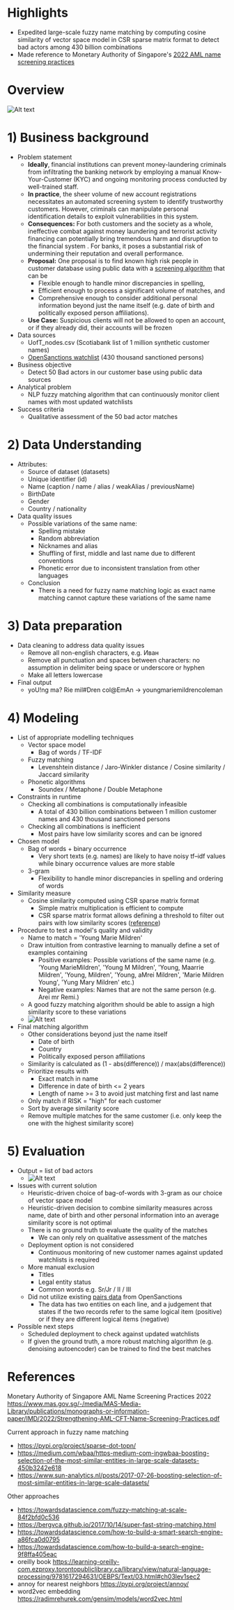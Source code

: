 # Highlights
- Expedited large-scale fuzzy name matching by computing cosine similarity of vector space model in CSR sparse matrix format to detect bad actors among 430 billion combinations
- Made reference to Monetary Authority of Singapore's [2022 AML name screening practices](https://www.mas.gov.sg/-/media/MAS-Media-Library/publications/monographs-or-information-paper/IMD/2022/Strengthening-AML-CFT-Name-Screening-Practices.pdf)

# Overview
![Alt text](data/images/image-8.png)

# 1) Business background
- Problem statement
  - __Ideally__, financial institutions can prevent money-laundering criminals from infiltrating the banking network by employing a manual Know-Your-Customer (KYC) and ongoing monitoring process conducted by well-trained staff.
  - __In practice__, the sheer volume of new account registrations necessitates an automated screening system to identify trustworthy customers. However, criminals can manipulate personal identification details to exploit vulnerabilities in this system.
  - __Consequences:__ For both customers and the society as a whole, ineffective combat against money laundering and terrorist activity financing can potentially bring tremendous harm and disruption to the financial system . For banks, it poses a substantial risk of undermining their reputation and overall performance.
  - __Proposal:__ One proposal is to find known high risk people in customer database using public data with a <ins>screening algorithm</ins> that can be
    - Flexible enough to handle minor discrepancies in spelling,
    - Efficient enough to process a significant volume of matches, and
    - Comprehensive enough to consider additional personal information beyond just the name itself (e.g. date of birth and politically exposed person affiliations).
  - __Use Case:__ Suspicious clients will not be allowed to open an account, or if they already did, their accounts will be frozen
- Data sources
  - UofT_nodes.csv (Scotiabank list of 1 million synthetic customer names)
  - [OpenSanctions watchlist](https://www.opensanctions.org/datasets/default/) (430 thousand sanctioned persons)
- Business objective
  - Detect 50 Bad actors in our customer base using public data sources
- Analytical problem
  - NLP fuzzy matching algorithm that can continuously monitor client names with most updated watchlists
- Success criteria
  - Qualitative assessment of the 50 bad actor matches
 
# 2) Data Understanding
- Attributes: 
  - Source of dataset (datasets)
  - Unique identifier (id)
  - Name (caption / name / alias / weakAlias / previousName)
  - BirthDate
  - Gender
  - Country / nationality
- Data quality issues
  - Possible variations of the same name:
    - Spelling mistake
    - Random abbreviation
    - Nicknames and alias
    - Shuffling of first, middle and last name due to different conventions
    - Phonetic error due to inconsistent translation from other languages
  - Conclusion
    - There is a need for fuzzy name matching logic as exact name matching cannot capture these variations of the same name

# 3) Data preparation
- Data cleaning to address data quality issues
  - Remove all non-english characters, e.g. Иван
  - Remove all punctuation and spaces between characters: no assumption in delimiter being space or underscore or hyphen
  - Make all letters lowercase
- Final output
  - yoU!ng ma? Rie mil#Dren col@EmAn -> youngmariemildrencoleman

# 4) Modeling
- List of appropriate modelling techniques
  - Vector space model
    - Bag of words / TF-IDF
  - Fuzzy matching
    - Levenshtein distance / Jaro-Winkler distance / Cosine similarity / Jaccard similarity
  - Phonetic algorithms
    - Soundex / Metaphone / Double Metaphone
- Constraints in runtime
  - Checking all combinations is computationally infeasible
    - A total of 430 billion combinations between 1 million customer names and 430 thousand sanctioned persons 
  - Checking all combinations is inefficient
    - Most pairs have low similarity scores and can be ignored
- Chosen model
  - Bag of words + binary occurrence
    - Very short texts (e.g. names) are likely to have noisy tf–idf values while binary occurrence values are more stable
  - 3-gram
    - Flexibility to handle minor discrepancies in spelling and ordering of words
- Similarity measure
  - Cosine similarity computed using CSR sparse matrix format
    - Simple matrix multiplication is efficient to compute
    - CSR sparse matrix format allows defining a threshold to filter out pairs with low similarity scores ([reference](https://www.sun-analytics.nl/posts/2017-07-26-boosting-selection-of-most-similar-entities-in-large-scale-datasets/))
- Procedure to test a model's quality and validity
  - Name to match = 'Young Marie Mildren'
  - Draw intuition from contrastive learning to manually define a set of examples containing
    - Positive examples: Possible variations of the same name (e.g.     'Young MarieMildren', 'Young M Mildren', 'Young, Maarrie Mildren', 'Young, Mildren', 'Young, aMrei Mildren', 'Marie Mildren Young', 'Yung Mary Mildren' etc.)
    - Negative examples: Names that are not the same person (e.g. Arei mr Remi.)
  - A good fuzzy matching algorithm should be able to assign a high similarity score to these variations
  - ![Alt text](data/images/image-1.png)
- Final matching algorithm
  - Other considerations beyond just the name itself
    - Date of birth
    - Country
    - Politically exposed person affiliations
  - Similarity is calculated as (1 - abs(difference)) / max(abs(difference))
  - Prioritize results with 
    - Exact match in name
    - Difference in date of birth <= 2 years
    - Length of name >= 3 to avoid just matching first and last name
  - Only match if RISK = "high" for each customer
  - Sort by average similarity score
  - Remove multiple matches for the same customer (i.e. only keep the one with the highest similarity score)

# 5) Evaluation
- Output = list of bad actors
  - ![Alt text](data/images/image-3.png)
- Issues with current solution
  - Heuristic-driven choice of bag-of-words with 3-gram as our choice of vector space model
  - Heuristic-driven decision to combine similarity measures across name, date of birth and other personal information into an average similarity score is not optimal
  - There is no ground truth to evaluate the quality of the matches
    - We can only rely on qualitative assessment of the matches
  - Deployment option is not considered
    - Continuous monitoring of new customer names against updated watchlists is required
  - More manual exclusion
    - Titles
    - Legal entity status
    - Common words e.g. Sr/Jr / II / III
  - Did not utilize existing [pairs data](https://www.opensanctions.org/docs/pairs/) from OpenSanctions
    - The data has two entities on each line, and a judgement that states if the two records refer to the same logical item (positive) or if they are different logical items (negative)
- Possible next steps
  - Scheduled deployment to check against updated watchlists
  - If given the ground truth, a more robust matching algorithm (e.g. denoising autoencoder) can be trained to find the best matches

# References
Monetary Authority of Singapore AML Name Screening Practices 2022
https://www.mas.gov.sg/-/media/MAS-Media-Library/publications/monographs-or-information-paper/IMD/2022/Strengthening-AML-CFT-Name-Screening-Practices.pdf

Current approach in fuzzy name matching
- https://pypi.org/project/sparse-dot-topn/
- https://medium.com/wbaa/https-medium-com-ingwbaa-boosting-selection-of-the-most-similar-entities-in-large-scale-datasets-450b3242e618
- https://www.sun-analytics.nl/posts/2017-07-26-boosting-selection-of-most-similar-entities-in-large-scale-datasets/

Other approaches
- https://towardsdatascience.com/fuzzy-matching-at-scale-84f2bfd0c536
- https://bergvca.github.io/2017/10/14/super-fast-string-matching.html
- https://towardsdatascience.com/how-to-build-a-smart-search-engine-a86fca0d0795
- https://towardsdatascience.com/how-to-build-a-search-engine-9f8ffa405eac
- oreilly book https://learning-oreilly-com.ezproxy.torontopubliclibrary.ca/library/view/natural-language-processing/9781617294631/OEBPS/Text/03.html#ch03lev1sec2
- annoy for nearest neighbors https://pypi.org/project/annoy/
- word2vec embedding https://radimrehurek.com/gensim/models/word2vec.html 

